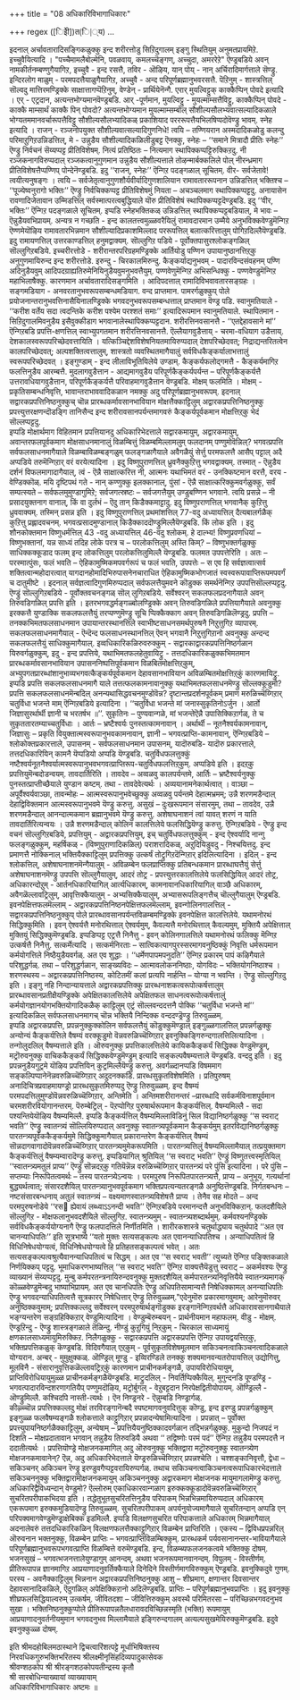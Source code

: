 +++
title = "08 अधिकारिविभागाधिकारः"

+++
regex ([िइेी])त(ि|्य)
…



इदनाल् अर्चावतारादिसङ्गिकळुक्कु इन्द शरीरत्तोडु सिऱिदुगालम् इङ्गु स्थितियुम् अनुमतप्रायमिऱे. इच्चुवैयित्यादि । "पच्चैमामलैबोल्मेनि, पवळवाय्, कमलच्चॆङ्गण्, अच्चुदा, अमररेऱे" ऎण्ड्रबडिये अवन् नामकीर्तनम्बण्णुगैयागिऱ, इच्चुवै - इन्द रसत्तै, तविर - ऒऴिय, यान् पोय् - नान् अर्चिरादिमार्गत्ताले सॆण्ड्रु. इन्दिरलोग माळुम् - परमपदत्तैयाळुगैयागिऱ, अच्चुवै - अन्द परिपूर्णब्रह्मानुभवरसत्तै. पॆऱिनुम् - शास्त्रत्तिल् सॊल्वदु मात्तिरमण्ड्रिक्के साक्षात्तागप्पॆऱिनुम्, वेण्डेन् - प्रार्थियेनॆन्गै. एरार् मुयल्विट्टुक् काक्कैप्पिन् पोवदे इत्यादि । एर् - एट्रदान, अत्यन्तभोग्यमानवॆण्ड्रबडि. आर् -पूर्णमान, मुयल्विट्टु - मुयल्माम्सत्तैविट्टु, काक्कैप्पिन् पोवदे - काक्कै माम्सार्थं काक्कै पिन् पोवदो? अत्यन्तभोग्यमान मुयल्माम्सम्बोल् सौशील्यसौलभ्यवात्सल्यादिकळाले भोग्यतममानवर्चारूपत्तैविट्टु सौशील्यसौलभ्यादिकळ् प्रकाशियाद परररूपत्तैयभिलषिप्पदोवॆण्ड्रु भावम्. स्नेह इत्यादि । राजन् - रञ्जनोपयुक्त सौशील्यवात्सल्यादिगुणनिधे! त्वयि – तण्णियरान अस्मदादिकळोडु कलन्दु परिमाऱुगिऱउन्निडत्तिल्, मे - उन्नुडैय सौशील्यादिकळिलीडुबट्ट ऎनक्कु, स्नेहः – ‘‘समाने मित्रादौ प्रीतिः स्नेहः’’ ऎण्ड्रु निर्वचनं सॆय्यप्पट्ट प्रीतिविशेषम्. नित्यं प्रतिष्ठितः – नित्यमाग स्थापिक्कप्पट्टिरुक्किऱदु. नी रञ्जकनागविरुप्पदाल् रञ्जकत्वानुगुणमान उन्नुडैय सौशील्यत्ताले तोऴन्मार्बक्कलिले पोल् नीरन्ध्रमाग प्रीतिविशेषत्तैप्पण्णिप् पोन्देनॆण्ड्रबडि. इदु ‘‘राजन्, स्नेहः’’ ऎन्गिऱ पदङ्गळाल् सूचितम्. वीर- सर्वजेतावे! त्वयीत्यनुषङ्गः । त्वयि – सर्वजेतृत्वानुगुणशौर्यवीर्यादिगुणशालियान रामावताररूपनान उन्निडत्तिल् भक्तिश्च – ‘‘पूज्येष्वनुरागो भक्तिः’’ ऎण्ड्रु निर्वचिक्कप्पट्ट प्रीतिविशेषमुं नियता – अचञ्चलमाग स्थापिक्कप्पट्टदु. अनायासेन रावणादिजेतावान उम्मिडत्तिल् सर्वस्मात्परत्वबुद्धियाले यॊरु प्रीतिविशेषं स्थापिक्कप्पट्टदॆण्ड्रबडि. इदु ‘‘वीर, भक्तिः’’ ऎन्गिऱ पदङ्गळाले सूचितम्. इप्पडि स्नेहभक्तिकळ् उन्निडत्तिल् स्थापिक्कप्पट्टबडियाल्, मे भावः – ऎन्नुडैयवभिप्रायम्. अन्यत्र न गच्छति - इन्द कालतत्त्वमुळ्ळवरैयिलुं रामावदारमान उम्मैये अनुभविक्कवेण्डुमॆन्गिऱ ऎण्णमेयॊऴिय रामावतारभिन्नमान सौशील्यादिप्रकाशमिल्लाद पररूपत्तिल् बलात्करित्तालुम् पोगिऱदिल्लैयॆण्ड्रबडि. इदु रामायणत्तिल् उत्तरकाण्डत्तिल् हनुमद्वाक्यम्. सॊल्लुगिऱ पडिये - पूर्वोक्तपासुरश्लोकङ्गळिल् सॊल्लुगिऱबडिये. इच्चरीरत्तोडे - शरीरान्तरपरिग्रहमण्ड्रिक्के आर्तियोडु पण्णिन उपायानुष्ठानत्तिऱ्‌कु अनुगुणमायिरुन्द इन्द शरीरत्तोडे. इरुन्दु - चिरकालमिरुन्दु. कैङ्कर्याद्यनुभवम् - पादारविन्दसंवहनम् पण्णि अदिनुडैयवुम् आदिपदग्राह्यतिरुमेनियिनुडैयवुमनुभवत्तैयुम्. पण्णवेणुमॆन्गिऱ अभिसन्धिक्कु - पण्णवेण्डुमॆन्गिऱ महाभिलाषैक्कु. कारणमान अर्चावतारादिसङ्गमिति । आदिपदत्ताल् रामादिविभवावतारसङ्ग्रहः । सङ्गमडियाग - अनवरतानुभवरूपसम्बन्धमडियाग. वन्द प्राप्तमान. पामरर्गळुक्कुप् पोले प्रयोजनान्तरानुभवत्तिनासैयिनालण्ड्रिक्के भगवदनुभवरूपसम्बन्धत्ताल् प्राप्तमान वॆण्ड्र पडि. स्वानुमतियाले - ‘‘करीश वर्तेय सदा त्वदन्तिके करीश पश्येम परश्शतं समाः’’ इत्यादिरूपमान स्वानुमतियाले. स्थापितमान - सिऱिदुगालमिवनुडैय इसैवुक्कीडाग भगवानालेस्थापिक्कप्पट्टदान. शरीरत्तिनवसानत्तै - ‘‘एतद्देहावसाने मां’’ ऎन्गिऱबडि प्रपत्ति-क्षणत्तिल् स्वाभ्युपगतमान शरीरत्तिनवसानत्तै. ऎल्लैयागवुडैत्ताय् - चरमा-वधियाग उडैत्ताय्. देशकालस्वरूपपरिच्छेदवत्तायिति । यत्किञ्चिद्देशविशेषनियतमायिरुप्पदाल् देशपरिच्छेदवत्; निद्राद्यन्तरितत्वेन कालपरिच्छेदवत्; अल्पशक्तित्वत्तालुम्, शास्त्रतो व्यवस्थितमागैयालुं सर्वविधकैङ्कर्यालाभत्तालुं स्वरूपपरिच्छेदवत् । इङ्गुण्डाम् - इन्द लीलाविभूतियिलेये उण्डाम्. कैङ्कर्यफलोद्गमत्तै - कैङ्कर्यमागिऱ फलत्तिनुडैय आरम्बत्तै. मुदलागवुडैत्तान - आद्यमागवुडैय परिपूर्णकैङ्कर्यपर्यन्त – परिपूर्णकैङ्कर्यत्तै उत्तरावधियागवुडैत्तान, परिपूर्णकैङ्कर्यत्तै परिवाहमागवुडैत्तान वॆण्ड्रबडि. मोक्षम् फलमिति । मोक्षम् - प्रकृतिसम्बन्धनिवृत्ति, भावान्तराभाववादिकळान नमक्कु अदु परिपूर्णब्रह्मानुभवरूपम्. इदनाल् सद्वारकप्रपत्तिनिष्ठनुक्कुच् चॊन्न प्रारब्धकर्मावसानभावियान मोक्षत्तैक्काट्टिलुम् अद्वारकप्रपत्तिनिष्ठनुक्कु प्रपत्त्युत्तरक्षणन्दॊडङ्गि तानिसैन्द इन्द शरीरावसानपर्यन्तमागवरुं कैङ्कर्यपूर्वकमान मोक्षत्तिऱ्‌कु भेदं सॊल्लप्पट्टदु.  
इप्पडि मोक्षार्थमाग विहितमान प्रपत्तियानदु अधिकारिभेदत्ताले सद्वारकमायुम्, अद्वारकमायुम्, अवान्तरफलपूर्वकमाग मोक्षसाधनमानालुं विळम्बित्तुं विळम्बमिल्लामलुम् फलदानम् पण्णुमोवॆन्निल्? भगवत्प्रपत्ति सर्वफलसाधनमागैयाले विळम्बाविळम्बङ्गळुम् फलङ्गळागैयाले अवैगळैयुं सेर्त्तु परमफलत्तै आसैप् पट्टाल् अदै अप्पडिये तरुमॆन्गिऱार् वरं वरयेत्यादिना । इदु विष्णुपुराणत्तिल् ध्रुवनैक्कुऱित्तु भगवद्वाक्यम्. तस्मात् - ऎन्नुडैय दर्शनं विफलमागादागैयाल्, त्वं - ऎन्नै साक्षात्करित्त नी, आत्मनः यथाभिमतं वरं - उनक्किष्टमान वरत्तै, वरय - वेण्डिक्कॊळ्. मयि दृष्टिपथं गते - नान् कण्णुक्कु इलक्कानाल्, पुंसां - ऎन्नै साक्षात्करिक्कुमवर्गळुक्कु, सर्वं सम्पत्स्यते – सर्वफलमुमुण्डागुमिऱे; सर्वजगत्स्रष्टः – सर्वजगत्तैयुम् उण्डुबण्णिन भगवाने. त्वयि प्रसन्ने – नी प्रसादयुक्तनाग वानाल्, किं वा दुर्लभं – ऎदु तान् किडैक्कमाट्टादु. इदु विष्णुपराणत्तिल् भगवानैक् कुऱित्तु ध्रुववाक्यम्. तस्मिन् प्रसन्न इति । इदु विष्णुपुराणत्तिल् प्रथमांशत्तिल् 77-वदु अध्यायत्तिल् दैत्यबालर्गळैक् कुऱित्तु प्रह्लादवचनम्. भगवत्प्रसादमुण्डानाल् किडैक्काददॊण्ड्रुमिल्लैयॆण्ड्रबडि. किं लोक इति । इदु शौनकोक्तमान विष्णुधर्मत्तिल् 43 -वदु अध्यायत्तिल् 46-वदु श्लोकम्. हे दाल्भ्य! विष्णुप्रवणधियां – विष्णुभक्तानां, यन्न साध्यं तदिह लोके परत्र च – परलोकत्तिलुम् अस्ति किम्? – विष्णुभक्तर्गळुक्कु साधिक्कक्कूडाद फलम् इन्द लोकत्तिलुम् परलोकत्तिलुमिल्लै यॆण्ड्रबडि. फलमत उपपत्तेरिति । अतः – परस्मात्पुंसः, फलं भवति – ऐहिकामुष्मिकमपवर्गरूपं च फलं भवति, उपपत्तेः – स एव हि सर्वज्ञत्वात्सर्व शक्तित्वान्महोदारत्वात् यागदानहोमादिभिरुपासनेनचाराधित ऐहिकामुष्मिकभोगजातं स्वस्वरूपावाप्तिरूपमपवर्गं च दातुमीष्टे । इदनाल् सर्वज्ञत्वादिगुणमिरुप्पदाल् सर्वफलत्तैयुमवने कॊडुक्क समर्थनॆन्गिऱ उपपत्तिसॊल्लप्पट्टदु. ऎण्ड्रुं सॊल्लुगिऱबडिये - पूर्वोक्तवचनङ्गळ् सॊल् लुगिऱबडिये. सर्वेश्वरन् सकलफलप्रदनागैयाले अवन् तिरुवडिगळिल् प्रपत्ति इति । इतरभगवद्धर्मङ्गळ्बोलण्ड्रिक्के अवन् तिरुवडिगळिले प्रपत्तियागैयाले अवनुक्कु इरक्कत्तै युण्डाक्कि सकलफलत्तैयुं तरप्पण्णुमॆण्ड्रु सूचि प्पिक्कैक्काग अवन् तिरुवडिगळिलॆण्ड्रदु. प्रपत्ति – तनक्कभिमतफलसाधनमान उपायान्तरस्थानत्तिले स्वाभीष्टसाधनसमर्थपुरुषनै निऱुत्तुगिऱ व्यापारम्. सकलफलसाधनमागैयाल् - ऎन्दॆन्द फलसाधनस्थानत्तिल् ऎवन् भगवानै निऱुत्तुगिऱानो अवनुक्कु अन्दन्द सकलफलत्तैयुं साधिक्कुमागैयाल्. इव्वधिकारिकळिरुवरुक्कुम् - सद्वारकाद्वारकप्रपत्तिनिष्ठर्गळान यिरुवर्गळुक्कुम्, इदु - इन्द प्रपत्तिये, यथाभिमतफलहेतुवायिट्रु - तत्तदधिकारिकळुक्कभिमतमान प्रारब्धकर्मावसानभावियान उपासननिष्पत्तिपूर्वकमान विळबितमोक्षत्तिऱ्‌कुम्, अभ्युपगतप्रारब्धांशानुभाव्यभगवत्कैङ्कर्यपूर्वकमान देहावसानभावियान अविळम्बितमोक्षत्तिऱ्‌कुं कारणमायिट्रु. इप्पडि प्रपत्ति सकलफलसाधनमागै याले तत्तत्फलकामनावानुक्कु यथाभिमतफलसाधनमॆण्ड्रु सॊल्लक्कूडुमो? प्रपत्ति सकलफलसाधनमॆन्बदिल् अनन्यथासिद्धवचनमुण्डोवॆन्न? दृष्टान्तप्रदर्शनपूर्वकम् प्रमाण मरुळिच्चॆय्गिऱार् चतुर्विधा भजन्ते माम् ऎन्गिऱबडिये इत्यादिना । ‘‘चतुर्विधा भजन्ते मां जनास्सुकृतिनोऽर्जुन । आर्तो जिज्ञासुरर्थार्थी ज्ञानी च भरतर्षभ ॥’’. सुकृतिनः – पुण्यवान्गळे, मां भजन्तेऎन्नै उपासिक्किऱार्गळ्, ते च सुकृततारतम्याच्चतुर्विधाः । आर्तः – भ्रष्टैश्वर्यः पुनस्तत्कामनावान् । अर्थार्थी – नूतनैश्वर्यकामनावान्, जिज्ञासुः – प्रकृति वियुक्तात्मस्वरूपानुभवकामनावान्, ज्ञानी – भगवत्प्राप्ति-कामनावान्, ऎन्गिऱबडिये – श्लोकोक्तप्रकारत्ताले, उपासनम् - सर्वफलसाधनमान उपासनम्, यादॊरुबडि- यादॊरु प्रकारत्ताले, तत्तदधिकारियिन् कामनै यॆप्पडियो अप्पडि यॆण्ड्रबडि. चतुर्विधफलत्तुक्कुं नष्टैश्वर्यनूतनैश्वर्यात्मस्वरूपानुभवभगवत्प्राप्तिरूप-चतुर्विधफलत्तिऱ्‌कुम्. अप्पडिये इति । इदऱ्‌कु प्रपत्तियुमॆन्बदोडन्वयम्. तावदार्तिरिति । तावदेव – अव्वळवु कालपर्यन्तमे, आर्तिः – भ्रष्टैश्वर्यनुक्कु पुनस्तत्प्राप्तीच्छैयाले युण्डान कष्टम्. तथा - तावदेवेत्यर्थः । अव्ययानामनेकार्थत्वात् । वाञ्छा – अपूर्वैश्वर्यवाञ्छा, तावन्मोहः – आत्मस्वरूपानुभवेच्छुक्कु अव्वळवु पर्यन्तमे देहात्मभ्रमम्; उन्नै शरणमडैन्दाल् देहाद्विविक्तमान आत्मस्वरूपानुभवमे यॆण्ड्रु करुत्तु. असुखं – दुःखरूपमान संसारमुम्, तथा – तावदेव, उन्नै शरणमडैन्दाल् आनन्दात्मकमान ब्रह्मानुभवमे यॆण्ड्रु करुत्तु. अशेषाघनाशनं त्वां यावत् शरणं न याति तावदार्तिरित्यन्वयः । उन्नै शरणमडैन्दाल् कोलिन कालत्तिलेये फलसिद्धियॆण्ड्रु करुत्तु. ऎन्गिऱबडिये - ऎण्ड्रु इन्द वचनं सॊल्लुगिऱबडिये, प्रपत्तियुम् - अद्वारकप्रपत्तियुम्, इच् चतुर्विधफलत्तुक्कुम् - इन्द ऐश्वर्यादि नान्गु फलङ्गळुक्कुम्, महर्षिकळ् - (विष्णुपुराणादिकळिल्) पराशरादिकळ्, अऱुदियिडुवदु - निश्चयित्तदु. इन्द प्रमाणत्तै नोक्किनाल् भक्तियैक्काट्टिलुम् प्रपत्तिक्कु उत्कर्षं तोट्रुगिऱदॆन्गिऱार् इदिलित्यादिना । इदिल् - इन्द श्लोकत्तिल्, अशेषाघनाशनमॆन्गैयालुम् - अविळम्बेन फलप्राप्तिक्कु प्रतिबन्धकमान प्रारब्धाघत्तैयुं सेर्त्तु अशेषाघनाशनमॆण्ड्रु उपपत्ति सॊल्लुगैयालुम्, आदरं तोट्र - प्रपत्त्युत्तरकालत्तिलेये फलसिद्धियिल् आदरं तोट्र, अधिकारन्दोऱुम् - आर्तनधिकारियागिल् आर्त्यधिकारम्, कामनावानधिकारियागिल् वाञ्छै अधिकारम्, अवैगळॆल्लावट्रिलुम्, आवृत्तिक्कैयालुम् - अभ्यसिक्कैयालुम्, अभ्यासरूपलिङ्गत्तैच् चॊल्लुगैयालुम् ऎण्ड्रबडि. इवनपेक्षित्तफलमॆल्लाम् - अद्वारकप्रपत्तिनिष्ठनपेक्षित्तफलमॆल्लाम्, इवन्गोलिनगालत्तिल् - सद्वारकप्रपत्तिनिष्ठनुक्कुप् पोले प्रारब्धावसानपर्यन्तविळम्बमण्ड्रिक्के इवनपेक्षित्त कालत्तिलेये. यथामनोरथं सिद्धिक्कुमिति । इवन् ऐश्वर्यत्तै मनोरथित्ताल् ऐश्वर्यमुम्, कैवल्यत्तै मनोरथित्ताल् कैवल्यमुम्, मुक्तियै अपेक्षित्ताल् मुक्तियुं सिद्धिक्कुमॆण्ड्रबडि. इप्पडिप्पट्ट एट्रत्तै निनैत्तु - इवन् कोलिनगालत्तिले यथामनोरथं फलिक्कु मॆन्गिऱ उत्कर्षत्तै निनैत्तु. सत्कर्मेत्यादि । सत्कर्मनिरताः – सात्विकत्यागपुरस्सरमागवनुष्ठिक्कुं निवृत्ति धर्मरूपमान कर्मयोगत्तिले निष्ठैयुडैयवर्गळ्. अत एव शुद्धाः । ‘‘धर्मेणपापमपनुदति’’ ऎन्गिऱ प्रकारम् पापं कऴिगैयाले परिशुद्धर्गळ्. तथा – परिशुद्धर्गळान, साङ्ख्यविदः – आत्मावलोकननिष्ठाः, योगविदः – भक्तियोगनिष्ठाश्च । शरणस्थस्य – अद्वारकप्रपत्तिनिष्ठस्य, कोटितमीं कलां प्रत्यपि नार्हन्ति – योग्या न भवन्ति । ऎण्ड्रु सॊल्लुगिऱदु इति । इङ्गु नहि निन्दान्यायत्ताले अद्वारकप्रपत्तिक्कु प्रारब्धनाशकत्वरूपोत्कर्षत्तालुम् प्रारब्धावसानप्रतीक्षैयण्ड्रिक्के अपेक्षितकालत्तिलेये अपेक्षितफल साधनत्वरूपोत्कर्षत्तालुं कर्मयोगज्ञानयोगभक्तियोगादिकळैक् काट्टिलुम् एट्रं सॊल्लवन्ददत्तनै पोक्कि ‘‘चतुर्विधा भजन्ते मां’’ इत्यादिकळिल् सर्वफलसाधनमागच् चॊन्न भक्तियै निन्दिक्क वन्ददण्ड्रॆण्ड्रु तिरुवुळ्ळम्.  
इप्पडि अद्वारकप्रपत्ति, प्रपन्ननुक्कुक्कोलिन सर्वफलत्तैयुं कॊडुक्कुमॆण्ड्राल् इङ्गुळ्ळगालत्तिल् प्रपन्नर्गळुक्कु अन्योन्यं कैङ्कर्यत्तिले वैषम्यं वरक्कूडुमो वॆन्नवरुळिच्चॆय्गिऱार् इवनुक्किङ्गिरुन्दगालत्तिलित्यादिना । तन्गोलुदलिल् वैषम्यत्ताले इति । ऒरुवनुक्कु प्रपत्तिकालत्तिलेये कायिककैङ्कर्यं सिद्धिक्क वेण्डुमॆण्ड्रुम्, मट्रॊरुवनुक्कु वाचिककैङ्कर्यं सिद्धिक्कवेण्डुमॆण्ड्रुम् इत्यादि सङ्कल्पवैषम्यत्ताले यॆण्ड्रबडि. वन्ददु इति । इदु प्रपन्ननुडैयगुट्रमे यॊऴिय प्रपत्तियिन् कुट्रमिल्लैयॆण्ड्रु करुत्तु. अवर्गळ्दानप्पडि विषममाग सङ्कल्पिप्पानेनॆन्नवरुळिच्चॆय्गिऱार् अदुदनक्कडि. प्रारब्धसुकृतविशेषमिति । प्रतिपुरुषम् अनादिचित्रप्रवाहमायण्ड्रो प्रारब्धसुकृतमिरुप्पदु ऎण्ड्रु तिरुवुळ्ळम्. इन्द वैषम्यं परमपदत्तिलुमुण्डोवॆन्नवरुळिच्चॆय्गिऱार्. अन्तिमेति । अन्तिमशरीरानन्तरं –प्रारब्धादि सर्वकर्मविनाशपूर्वमान चरमशरीरवियोगानन्तरम्. पॆरुम्बेट्रिल् - पॆऱप्पोगिऱ पुरुषार्थरूपमान कैङ्कर्यत्तिल्. वैषम्यमिल्लै - सदा पश्यन्तियेयॊऴिय वैषम्यमिल्लै. इप्पडि कैङ्कर्यत्तिल् वैषम्यमिल्लाविडिनुं सिल विद्यानिष्ठर्गळुक्कु ‘‘स स्वराट् भवति’’ ऎण्ड्रु स्वातन्त्र्यं सॊल्लियिरुप्पदाल् अवनुक्कु स्वातन्त्र्यपूर्वकमान कैङ्कर्यमुम् इतरविद्यानिष्ठर्गळुक्कु पारतन्त्र्यपूर्वककैङ्कर्यमुमे सिद्धिक्कुमागैयाल् प्रकारान्तरेण कैङ्कर्यत्तिल् वैषम्यं सॊन्नदागवागादोवॆन्नवरुळिच्चॆय्गिऱार् पारतन्त्र्यमुमेकरूपमिति । पारतन्त्र्यत्तिलुं वैषम्यमिल्लामैयाल् तत्प्रयुक्तमाग कैङ्कर्यत्तिलुं वैषम्यम्वारादॆण्ड्रु करुत्तु. इप्पडियागिल् श्रुतियिल् ‘‘स स्वराट् भवति’’ ऎण्ड्रुं विष्णुतत्त्वस्मृतियिल् ‘‘स्वातन्त्र्यमतुलं प्राप्य’’ ऎण्ड्रुं सॊन्नदऱ्‌कु गतियॆन्नॆन्न वरुळिच्चॆय्गिऱार् पारतन्त्र्यं परे पुंसि इत्यादिना । परे पुंसि – सप्तम्याः निरूपितत्वमर्थः – तस्य पारतन्त्र्येऽन्वयः । परमपुरुष निरूपितपारतन्त्र्यत्तै, प्राप्य – अनुभूय, गत्यर्थानां बुद्ध्यर्थत्वात्; संसारदशैयिल् पारतन्त्र्यानुभवपूर्वकमाग भक्तिप्रपत्यन्यतरङ्गळै अनुष्ठित्तॆण्ड्रबडि. निर्गतबन्धनः – नष्टसंसारबन्धनाय् अतुलं स्वातन्त्र्यं – वक्ष्यमाणस्वातन्त्र्यविशेषत्तै प्राप्य । तेनैव सह मोदते – अन्द परमपुरुषनोडेये ‘‘रस ह्येवायं लब्ध्वाऽऽनन्दी भवति’’ ऎन्गिऱबडिये परमानन्दत्तै अनुभविक्किऱान्. फलदशैयिले सॊल्लुगिऱ - मोक्षफलानुभवदशैयिले सॊल्लुगिऱ. स्वातन्त्र्यमुम् - स्वातन्त्र्यशब्दार्थमुम्. कर्मवश्यनण्ड्रिक्के सर्वविधकैङ्कर्ययोग्यनागै ऎण्ड्रु फलपादत्तिले निर्णीतमिति । शारीरकशास्त्रे चतुर्थाद्ध्याय चतुर्थपादे ‘‘अत एव चानन्याधिपतिः’’ इति सूत्रभाष्ये ‘‘यतो मुक्तः सत्यसङ्कल्पः अत एवानन्याधिपतिश्च । अन्याधिपतित्वं हि विधिनिषेधयोग्यत्वं, विधिनिषेधयोग्यत्वे हि प्रतिहतसङ्कल्पत्वं भवेत् । अतः सत्यसङ्कल्पत्वश्रुत्यैवानन्याधिपतित्वं च सिद्धम् । अत एव ‘‘स स्वराट् भवती’’ त्युच्यते ऎन्गिऱ पङ्क्तिकळाले निर्णयिक्कप् पट्टदु. भूमाधिकरणभाष्यत्तिल् ‘‘स स्वराट् भवति’’ ऎन्गिऱ वाक्यत्तैयॆडुत्तु स्वराट् – अकर्मवश्यः ऎण्ड्रु व्याख्यानं सॆय्यप्पट्टदु. मुन्बु कर्मपरतन्त्रनायिरुन्दवनुक्कु मुक्तदशैयिल् कर्मपारतन्त्र्यनिवृत्तियैये स्वातन्त्र्यमागक् कॊळ्ळवेण्डुमॆन्बदु भाष्याभिप्रायम्. अत एव चानधिपतिः ऎण्ड्रु अधिपतिसामान्यत्तै निषेधिक्कामल् अनन्याधिपतिः ऎण्ड्रु भगवदन्याधिपतित्वत्तै सूत्रकारर् निषेधित्तार् ऎण्ड्रु तिरुवुळ्ळम्."एदेनुमॊरु प्रकारमागवुमाम्; आरेनुमॊरुवर् अनुष्ठिक्कवुमाम्; प्रपत्तिक्कल्लदु सर्वेश्वरन् परमपुरुषार्थङ्गॊडुक्क इरङ्गानॆन्गिऱवर्थत्तै अधिकारावसानगाथैयाले भङ्ग्यन्तरेण सङ्ग्रहिक्किऱार् वेण्डुमित्यादिना । वेण्डुम्बॆरुम्बयन् - प्रार्थनीयमान महाफलम्. वीडु - मोक्षम्. ऎण्ड्रऱिन्दु - ऎण्ड्रु शास्त्रङ्गळाले तॆळिन्दु. नीण्डुं कुऱुगियुं निऱ्‌कुम् - चिरकाल साध्यमायुं क्षणकालसाध्यमायुमिरुक्किऱ. निलैगळुक्कु - सद्वारकप्रपत्ति अद्वारकप्रपत्ति ऎन्गिऱ उपायद्वयत्तिऱ्‌कु, भक्तिप्रपत्तिकळुक् कॆण्ड्रबडि. विदिवगैयाल् एऱ्‌कुम् - पूर्वसुकृतविशेषमूलमान सकिञ्चनत्वाकिञ्चनत्वादिकळाले योग्यरान. अन्बर् - मुमुक्षुक्कळ्. ऒण्ड्रिल् मूण्डु - इव्विरण्डिले तनक्कु शक्यमानवन्यतरोपायत्तिल् उद्योगित्तु, मूलविनै - संसारानुवृत्तिकळॆल्लावट्रिऱ्‌कुं कारणमान प्राचीनकर्मङ्गळै, उपायविरोधियायुम्, प्राप्तिविरोधियायुमुळ्ळ प्राचीनकर्मङ्गळैयॆण्ड्रबडि. माट्रुदलिल् - निवर्तिप्पिक्कैयिल्. मुगुन्दनडि पूण्डण्ड्रि - भगवत्पादारविन्दशरणागतियैप् पण्णुमदॊऴिय, मट्रोर्बुगल् - वेऱुबट्टदान निरपेक्षद्वितीयोपायम्. ऒण्ड्रिल्लै - ऒण्ड्रुमिल्लै. कश्चिदपि नास्ती-त्यर्थः । ऎन निण्ड्रनरे - ऎन्नुम्बडि निण्ड्रार्गळ्.  
कीऴ्च्चॊन्न प्रपत्तिक्कल्लदु मोक्षं तरविरङ्गानॆन्बदै स्पष्टमागवनुवदित्तुक् कॊण्डु, इन्द इरण्डु प्रपन्नर्गळुक्कुम् इङ्गुळ्ळ फलवैषम्यङ्गळै श्लोकत्ताले काट्टुगिऱार् प्रपन्नादन्येषामित्यादिना । प्रपन्नात् – पूर्वोक्त प्रपत्त्युपायनिष्ठर्गळैक्काट्टिलुम्, अन्येषाम् – प्रपत्तियैयनुष्ठिक्कादवर्गळान तद्भिन्नर्गळुक्कु. मुकुन्दो निजपदं न दिशति – मोक्षप्रदातावान भगवान् तन्नुडैय तिरुवडियै अथवा ‘‘ तद्विष्णोः परमं पदं’’ ऎन्गिऱ तन्नुडैय परमपदत्तै न ददातीत्यर्थः । प्रपत्तियॊण्ड्रे मोक्षजनकमागिल् अदु ऒरुवनुक्कु भक्तिद्वारा मट्रॊरुवनुक्कु स्वातन्त्र्येण मोक्षजनकमावानेन्? ऎन्न, अदु अधिकारिभेदत्ताले यॆण्ड्ररुळिच्चॆय्गिऱार् प्रपन्नश्चेति । चश्शङ्कानिवृत्तौ, द्वेधा – सकिञ्चनर् अकिञ्चन रॆण्ड्रु इरण्डुवगैप्पट्टवरायिरुप्पर्गळ्. तथाच सकिञ्चनत्वाकिञ्चनत्वरूपाधिकारभेदत्ताले सकिञ्चननुक्कु भक्तिद्वारामोक्षजनकमायुम् अकिञ्चननुक्कु अद्वारकमाग मोक्षजनक मायुमागलामॆण्ड्रु करुत्तु. अधिकारिद्वैविध्यन्दान् वेण्डुमो? ऎल्लोरुम् एकाधिकारवान्गळाग इरुक्कक्कूडादोवॆन्नवरुळिच्चॆय्गिऱार् सुचरितपरीपाकभिदया इति । तद्धेतुभूतसुचरितत्तिनुडैय परिपाकम् भिन्नभिन्नमायिरुप्पदाल् अधिकारम् एकरूपमाग इरुक्कमुडियादॆण्ड्रु तिरुवुळ्ळम्. सुचरितपरीपाकम् अपर्यनुयोज्यमागैयाले सुचरितन्दान् अप्पडि एन् परिपक्वमागवेण्डुमॆण्ड्राक्षेबिक्क इडमिल्लै. इप्पडि विलक्षणसुचरित परिपाकत्ताले अधिकारम् भिन्नमागैयाल् अदनालेवरुं तत्तदधिकारिकळिन् विलक्षणफलत्तैक्काट्टुगिऱार् विळम्बेन प्राप्तिरिति । एकस्य – द्विविधप्रपन्नरिल् ऒरुवनान भक्तनुक्कु, विळम्बेन प्राप्तिः – भगवत्प्राप्तिविळम्बिक्कुम्. प्रारब्धकर्म पर्यवसानानन्तर-भावियागैयाले परिपूर्णब्रह्मानुभवरूपभगवत्प्राप्ति विळम्बित्ते वरुमॆण्ड्रबडि. इन्द, विळम्ब्यफलजनकत्वमे भक्तिक्कु दोषम्. भजनसुखं – भगवत्भजनत्तालेयुण्डागुम् आनन्दम्, अथवा भजनरूपमानवानन्दम्. विपुलम् - विस्तीर्णम्. प्रीतिरूपापन्न ज्ञानमागिऱ आप्रयाणादनुवर्तिक्कैयाले दिनेदिने विस्तीर्णमागविरुक्कुम् ऎण्ड्रबडि. इवनुक्किदुवे गुणम्. परस्य - अवनैक्काट्टिलुम् भिन्ननान अद्वारकप्रपत्तिनिष्ठनुक्कु आशु – शीघ्रमाग, क्षणान्तर दिवसान्तर देहावसानादिकळिले, ऎदुगळिल् अपेक्षिक्किऱानो अदिलॆण्ड्रबडि. प्राप्तिः – परिपूर्णब्रह्मानुभवप्राप्तिः । इदु इवनुक्कु शीघ्रफलसिद्धियाल्वरुम् उत्कर्षम्. जीवितदशा – जीवित्तिरुक्कुम् अवस्थै परिमितरसा – परिच्छिन्नभगवदनुभव सुखा । भक्तिनिष्ठनुक्कुप्पोले प्रीतिरूपापन्नतैलधारावदविच्छिन्नस्मृति (भक्ति) रूपमायुम् आप्रयाणादनुवर्तनीयमुमान भगवदनुभव मिल्लामैयाले इङ्गिरुन्दगालम् अत्यल्पसुखमेयिरुक्कुमॆण्ड्रबडि. इदुवे इवनुक्कुळ्ळ दोषम्.   
    
    
इति श्रीमदहोबिलमठास्थाने द्विचत्वारिंशत्पट्टे मूर्धाभिषिक्तस्य  
निरवधिकगुरुभक्तिभरितस्य श्रीलक्ष्मीनृसिंहदिव्यपादुकासेवक  
श्रीवण्शठकोप श्री श्रीरङ्गशठकोपयतीन्द्रस्य कृतौ  
श्री सारबोधिन्याख्यायां व्याख्यायाम्   
अधिकारिविभागाधिकारः अष्टमः ॥